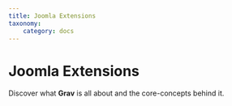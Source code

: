 ```yaml
---
title: Joomla Extensions
taxonomy:
    category: docs
---
```


# Joomla Extensions

Discover what **Grav** is all about and the core-concepts behind it.
